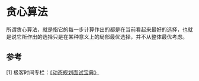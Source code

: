 # 贪心算法
所谓贪心算法，就是指它的每一步计算作出的都是在当前看起来最好的选择，也就是说它所作出的选择只是在某种意义上的局部最优选择，并不从整体最优考虑。

## 参考
[1] 极客时间专栏：[《动态规划面试宝典》](https://time.geekbang.org/column/intro/100060501?tab=catalog)
